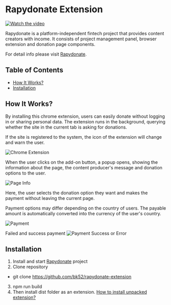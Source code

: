 # Rapydonate Extension

[![Watch the video](https://user-images.githubusercontent.com/24523985/173189490-13c0b4b9-ea14-43ea-b30d-94e7f3bbc4f3.jpg)](https://www.youtube.com/watch?v=RLvf2w61VeQ)

Rapydonate is a platform-independent fintech project that provides content creators with income. It consists of project management panel, browser extension and donation page components.

For detail info please visit [Rapydonate](https://github.com/bk52/rapydonate).

## Table of Contents
  - [How It Works?](#howitworks)
  - [Installation](#installation)

<h2 id="howitworks">How It Works?</h2>

By installing this chrome extension, users can easily donate without logging in or sharing personal data. The extension runs in the background, querying whether the site in the current tab is asking for donations.

If the site is registered to the system, the icon of the extension will change and warn the user.

![Chrome Extension](https://user-images.githubusercontent.com/24523985/173199917-d9c2c972-c69d-44cc-b4f9-ce3e4a01748a.jpg)

When the user clicks on the add-on button, a popup opens, showing the information about the page, the content producer's message and donation options to the user.

![Page Info](https://user-images.githubusercontent.com/24523985/173199977-b4b97ff1-34b3-445a-9f8e-ce74f081ea2d.jpg)


Here, the user selects the donation option they want and makes the payment without leaving the current page.

Payment options may differ depending on the country of users. The payable amount is automatically converted into the currency of the user's country.

![Payment](https://user-images.githubusercontent.com/24523985/173200023-ec8864e8-bf9e-42bd-a114-144dd1f2260e.jpg)

Failed and success payment
![Payment Success or Error](https://user-images.githubusercontent.com/24523985/173200064-3d4a58e8-3820-441a-90a9-8870f1df486a.jpg)

<h2 id="installation">Installation</h2>

1. Install and start [Rapydonate](https://github.com/bk52/rapydonate) project
2. Clone repository  
- git clone https://github.com/bk52/rapydonate-extension
3. npm run build
4. Then install dist folder as an extension. [How to install unpacked extension?](https://developer.chrome.com/docs/extensions/mv3/getstarted/#unpacked)

